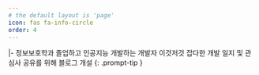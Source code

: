```yaml
---
# the default layout is 'page'
icon: fas fa-info-circle
order: 4
---
```


|-
정보보호학과 졸업하고 인공지능 개발하는 개발자
이것저것 잡다한 개발 일지 및 관심사 공유를 위해 블로그 개설
{: .prompt-tip }


